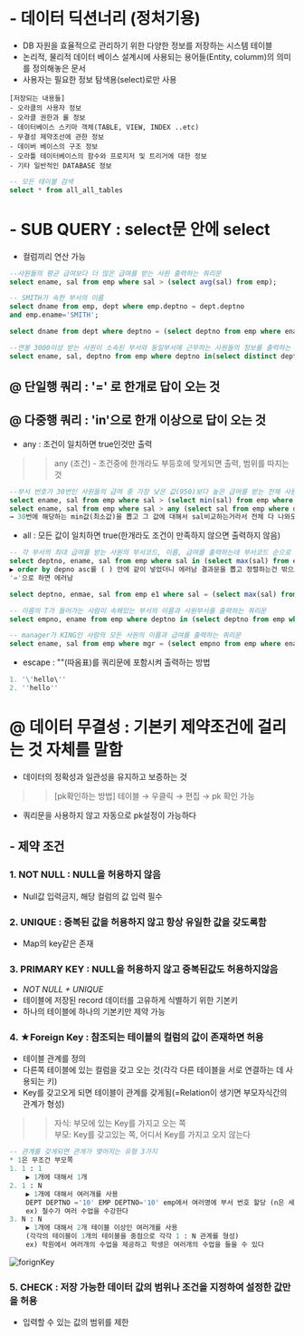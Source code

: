 # - 데이터 딕션너리 (정처기용)
- DB 자원을 효율적으로 관리하기 위한 다양한 정보를 저장하는 시스템 테이블
- 논리적, 물리적 데이터 베이스 설계시에 사용되는 용어들(Entity, columm)의 의미를 정의해놓은 문서
- 사용자는 필요한 정보 탐색용(select)로만 사용
```
[저장되는 내용들]
- 오라클의 사용자 정보
- 오라클 권한과 롤 정보
- 데이터베이스 스키마 객체(TABLE, VIEW, INDEX ..etc)
- 무결성 제약조선에 관한 정보
- 데이버 베이스의 구조 정보
- 오라틀 테이터베이스의 함수와 프로지저 및 트리거에 대한 정보
- 기타 일반적인 DATABASE 정보
```
```sql
-- 모든 테이블 검색
select * from all_all_tables 
```

# - SUB QUERY : select문 안에 select 
- 컬럼끼리 연산 가능
```sql
--사원들의 평균 급여보다 더 많은 급여를 받는 사원 출력하는 쿼리문
select ename, sal from emp where sal > (select avg(sal) from emp);

-- SMITH가 속한 부서의 이름
select dname from emp, dept where emp.deptno = dept.deptno
and emp.ename='SMITH';

select dname from dept where deptno = (select deptno from emp where ename='SMITH');

--연봉 3000이상 받는 사원이 소속된 부서와 동일부서에 근무하는 사원들의 정보를 출력하는 쿼리문
select ename, sal, deptno from emp where deptno in(select distinct deptno from emp where sal >= 3000);
```

## @ 단일행 쿼리 : '=' 로 한개로 답이 오는 것
## @ 다중행 쿼리 : 'in'으로 한개 이상으로 답이 오는 것 
- any : 조건이 일치하면 true인것만 출력
>> any (조건) - 조건중에 한개라도 부등호에 맞게되면 출력, 범위를 따지는 것
```sql
--부서 번호가 30번인 사원들의 급여 중 가장 낮은 값(950)보다 높은 급여를 받는 전체 사원의 이름, 급여를 출력하는 쿼리문
select ename, sal from emp where sal > (select min(sal) from emp where deptno=30);
select ename, sal from emp where sal > any (select sal from emp where deptno=30);
→ 30번에 해당하는 min값(최소값)을 뽑고 그 값에 대해서 sal비교하는거라서 전체 다 나와도 됨(뽑아내는건 30번 부서랑 관련 없음)
```

- all : 모든 값이 일치하면 true(한개라도 조건이 만족하지 않으면 출력하지 않음)
```sql
-- 각 부서의 최대 급여를 받는 사원의 부서코드, 이름, 급여를 출력하는데 부서코드 순으로 오름차순 정렬하여 출력하는 쿼리
select deptno, ename, sal from emp where sal in (select max(sal) from emp group by deptno) order by deptno asc;
▶ order by depno asc를 ( ) 안에 같이 넣었더니 에러남 결과문을 뽑고 정렬하는건 밖으로 빼서 하자
'='으로 하면 에러남

select deptno, enmae, sal from emp e1 where sal = (select max(sal) from emp e2 where e1.deptno =e2.deptno);

-- 이름의 T가 들어가는 사람이 속해있는 부서의 이름과 사원부서를 출력하는 쿼리문
select empno, ename from emp where deptno in (select deptno from emp where ename like '%T%') ;

-- manager가 KING인 사람의 모든 사원의 이름과 급여를 출력하는 쿼리문 
select ename, sal from emp where mgr = (select empno from emp where ename='KING');
```

- escape : ""(따옴표)를 쿼리문에 포함시켜 출력하는 방법 
```sql
1. '\'hello\'' 
2. ''hello'' 
```

# @ 데이터 무결성 : 기본키 제약조건에 걸리는 것 자체를 말함
-  데이터의 정확성과 일관성을 유지하고 보증하는 것
>> [pk확인하는 방법] 테이블 → 우클릭 → 편집 → pk 확인 가능 
- 쿼리문을 사용하지 않고 자동으로 pk설정이 가능하다

## - 제약 조건 

### 1. NOT NULL : NULL을 허용하지 않음
- Null값 입력금지, 해당 컬럼의 값 입력 필수

### 2. UNIQUE : 중복된 값을 허용하지 않고 항상 유일한 값을 갖도록함
- Map의 key같은 존재 

### 3. PRIMARY KEY : NULL을 허용하지 않고 중복된값도 허용하지않음   
- *NOT NULL + UNIQUE*
- 테이블에 저장된 record 데이터를 고유하게 식별하기 위한 기본키
- 하나의 테이블에 하나의 기본키만 제약 가능

### 4. ★Foreign Key : 참조되는 테이블의 컬럼의 값이 존재하면 허용 
- 테이블 관계를 정의
- 다른쪽 테이블에 있는 컬럼을 갖고 오는 것(각각 다른 테이블을 서로 연결하는 데 사용되는 키)
- Key를 갖고오게 되면 테이블이 관계를 갖게됨(=Relation이 생기면 부모자식간의 관계가 형성) 
>> 자식: 부모에 있는 Key를 가지고 오는 쪽 <br>
부모: Key를 갖고있는 쪽, 어디서 Key를 가지고 오지 않는다
```sql
-- 관계를 갖게되면 관계가 맺어지는 유형 3가지
* 1은 무조건 부모쪽
1. 1 : 1 
	▶ 1개에 대해서 1개
2. 1 : N
	▶ 1개에 대해서 여러개를 사용
	DEPT DEPTNO ='10' EMP DEPTNO='10' emp에서 여러명에 부서 번호 할당 (n은 세발낙지 모양기호)
	ex) 철수가 여러 수업을 수강한다
3. N : N 
	▶ 1개에 대해서 2개 테이블 이상인 여러개를 사용 
	(각각의 테이블이 1개의 테이블을 중점으로 각각 1 : N 관계를 형성)
	ex) 학원에서 여러개의 수업을 제공하고 학생은 여러개의 수업을 들을 수 있다
```

![forignKey](https://user-images.githubusercontent.com/74290204/104687827-4828f080-5743-11eb-93ea-6c3aa4dbd453.PNG)


### 5. CHECK : 저장 가능한 데이터 값의 범위나 조건을 지정하여 설정한 값만을 허용
- 입력할 수 있는 값의 범위를 제한

